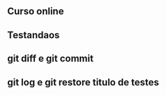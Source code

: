 ## Curso online

## Testandaos

## git diff e git commit

## git log e git restore  titulo de testes